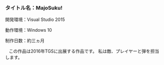 ### タイトル名：MajoSuku!
開発環境：Visual Studio 2015  

動作環境：Windows 10  

制作日数：約三ヵ月  

    この作品は2016年TGSに出展する作品です。
私は敵、プレイヤーと弾を担当します。
